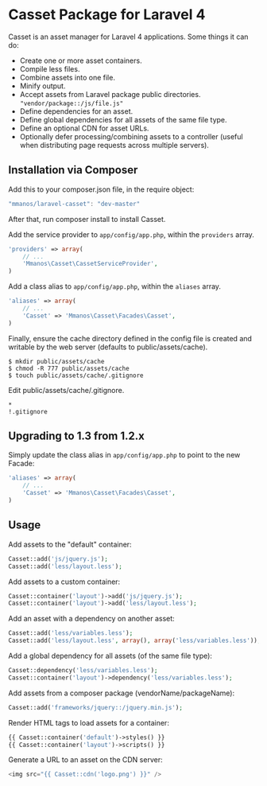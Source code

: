Casset Package for Laravel 4
============================

Casset is an asset manager for Laravel 4 applications. Some things it can do:

* Create one or more asset containers.
* Compile less files.
* Combine assets into one file.
* Minify output.
* Accept assets from Laravel package public directories. `"vendor/package::/js/file.js"`
* Define dependencies for an asset.
* Define global dependencies for all assets of the same file type.
* Define an optional CDN for asset URLs.
* Optionally defer processing/combining assets to a controller (useful when distributing page requests across multiple servers).

Installation via Composer
-------------------------

Add this to your composer.json file, in the require object:

```javascript
"mmanos/laravel-casset": "dev-master"
```

After that, run composer install to install Casset.

Add the service provider to `app/config/app.php`, within the `providers` array.

```php
'providers' => array(
	// ...
	'Mmanos\Casset\CassetServiceProvider',
)
```

Add a class alias to `app/config/app.php`, within the `aliases` array.

```php
'aliases' => array(
	// ...
	'Casset' => 'Mmanos\Casset\Facades\Casset',
)
```

Finally, ensure the cache directory defined in the config file is created
and writable by the web server (defaults to public/assets/cache).

```console
$ mkdir public/assets/cache
$ chmod -R 777 public/assets/cache
$ touch public/assets/cache/.gitignore
```

Edit public/assets/cache/.gitignore.

```
*
!.gitignore
```

Upgrading to 1.3 from 1.2.x
---------------------------

Simply update the class alias in `app/config/app.php` to point to the new Facade:

```php
'aliases' => array(
	// ...
	'Casset' => 'Mmanos\Casset\Facades\Casset',
)
```

Usage
-----

Add assets to the "default" container:

```php
Casset::add('js/jquery.js');
Casset::add('less/layout.less');
```

Add assets to a custom container:

```php
Casset::container('layout')->add('js/jquery.js');
Casset::container('layout')->add('less/layout.less');
```

Add an asset with a dependency on another asset:

```php
Casset::add('less/variables.less');
Casset::add('less/layout.less', array(), array('less/variables.less'));
```

Add a global dependency for all assets (of the same file type):

```php
Casset::dependency('less/variables.less');
Casset::container('layout')->dependency('less/variables.less');
```

Add assets from a composer package (vendorName/packageName):

```php
Casset::add('frameworks/jquery::/jquery.min.js');
```

Render HTML tags to load assets for a container:

```php
{{ Casset::container('default')->styles() }}
{{ Casset::container('layout')->scripts() }}
```

Generate a URL to an asset on the CDN server:

```php
<img src="{{ Casset::cdn('logo.png') }}" />
```
